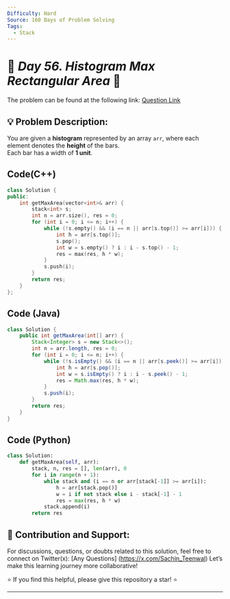 ```yaml
---
Difficulty: Hard  
Source: 160 Days of Problem Solving  
Tags:
  - Stack
---
```


# 🚀 _Day 56. Histogram Max Rectangular Area_ 🧠


The problem can be found at the following link: [Question Link](https://www.geeksforgeeks.org/batch/gfg-160-problems/track/stack-gfg-160/problem/maximum-rectangular-area-in-a-histogram-1587115620)  

## 💡 **Problem Description:**

You are given a **histogram** represented by an array `arr`, where each element denotes the **height** of the bars.  
Each bar has a width of **1 unit**.  


## Code(C++)
```cpp
class Solution {
public:
    int getMaxArea(vector<int>& arr) {
        stack<int> s;
        int n = arr.size(), res = 0;
        for (int i = 0; i <= n; i++) {
            while (!s.empty() && (i == n || arr[s.top()] >= arr[i])) {
                int h = arr[s.top()];
                s.pop();
                int w = s.empty() ? i : i - s.top() - 1;
                res = max(res, h * w);
            }
            s.push(i);
        }
        return res;
    }
};
```

## Code (Java)

```java
class Solution {
    public int getMaxArea(int[] arr) {
        Stack<Integer> s = new Stack<>();
        int n = arr.length, res = 0;
        for (int i = 0; i <= n; i++) {
            while (!s.isEmpty() && (i == n || arr[s.peek()] >= arr[i])) {
                int h = arr[s.pop()];
                int w = s.isEmpty() ? i : i - s.peek() - 1;
                res = Math.max(res, h * w);
            }
            s.push(i);
        }
        return res;
    }
}
```

## Code (Python)

```python
class Solution:
    def getMaxArea(self, arr):
        stack, n, res = [], len(arr), 0
        for i in range(n + 1):
            while stack and (i == n or arr[stack[-1]] >= arr[i]):
                h = arr[stack.pop()]
                w = i if not stack else i - stack[-1] - 1
                res = max(res, h * w)
            stack.append(i)
        return res
```



## 🎯 **Contribution and Support:**

For discussions, questions, or doubts related to this solution, feel free to connect on Twitter(x): [Any Questions] (https://x.com/Sachin_Teenwal) Let’s make this learning journey more collaborative!

⭐ If you find this helpful, please give this repository a star! ⭐

---

